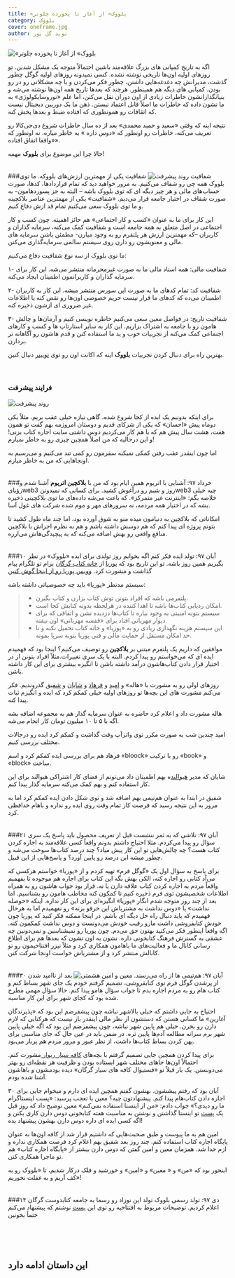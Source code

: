 ```yaml
---
title: «بلووک» از آغاز تا یخورده جلوتر
category: بلووک
cover: oneFrame.jpg
author: نوید گل‌ پور
---
```


![«بلووک» از آغاز تا یخورده جلوتر](oneFrame.jpg)

اگه به تاریخ کمپانی های بزرگ علاقه‌مند باشین احتمالاً متوجه یک مشکل شدین. تو روزهای اولیه اون‌ها تاریخی نوشته نشده. کسی نمیدونه روزهای اولیه گوگل چطور گذشت، مدیرانش چه دغدغه‌هایی داشتن،‌ چطور فکر می‌کردن و با چه مشکلاتی رو در رو بودن. کمپانی های دیگه هم همینطور. هرچند که بعدها تاریخ همه اون‌ها نوشته می‌شه و بنیانگذازانشون خاطرات زیادی از اون دوران نقل می‌کنن، اما علم «نوروسایکولوژی» به ما نشون داده که خاطرات ما اصلاً قابل اعتماد نیستن. ذهن ما یک دوربین دیجیتال نیست که اتقافات رو همونطوری که افتاده ضبط و بعدها پخش کنه.

نتیجه اینه که وقتی «سعید و حمید محمدی» بعد از ده سال خاطرات شروع دی‌جی‌کالا رو تعریف می‌کنه، خاطرات رو اونطور که «دوس داره » به خاطر میاره، نه اونطور که «واقعا اتفاق افتاده».

حالا چرا این موضوع برای **بلووک** مهمه!
<br/>
<br/>
<br/>
###شفافیت
![روند پیشرفت](business-transparency.jpg)
شفافیت یکی از مهمترین ارزش‌های بلووکه. ما توی بلووک همه چی رو شفاف می‌کنیم. به مرور خواهید دید که تمام قراردادها، کدها، صورت حساب‌های مالی و هر چیز دیگه ای که توی بلووک باشه – البته به جز پسوردهامون- به صورت شفاف در اختیار جامعه قرار می‌دیم. «شفافیت» یکی از مهمترین عناصر بلاکچینه و ما توی بلووک سعی می‌کنیم تمام قد ازش دفاع کنیم.

این کار برای ما به عنوان «کسب و کار اجتماعی» هم حائز اهمیته. چون کسب و کار اجتماعی در اصل متعلق به همه جامعه است و شفافیت کمک می‌کنه،‌ سرمایه گذاران و کاربران –که مهمترین ارزش هر پلتفرم رو به وجود میارن- مطمئن باشن سرمایه های مالی و معنویشون رو دارن روی سیستم سالمی سرمایه‌گذاری می‌کنن.

ما توی بلووک از سه نوع شفافیت دفاع می‌کنیم:

۱- شفافیت مالی: همه اسناد مالی ما به صورت غیرمحرمانه منتشر می‌شه. این کار برای سرمایه گذاران و کاربرانمون اطمینان ایجاد می‌کنه.

۲- شفافیت کد: تمام کدهای ما به صورت اپن سورس منتشر میشه. این کار به کاربران اطمینان می‌ده که کدهای ما قرار نیست حریم خصوصی اون‌ها رو نقض کنه یا اطلاعات غیر ضروری ای ازشون ذخیره کنه.

۳- شفافیت تاریخ: در فواصل معین سعی می‌کنیم خاطره نویسی کنیم و آرمان‌ها و چالش هامون رو با جامعه به اشتراک بزاریم. این کار به سایر استارتاپ ها و کسب و کارهای اجتماعی کمک می‌کنه از تجربیات خوب و بد ما استفاده کنن و قدم هاشون رو آگاهانه تر بردارن.

بهترین راه برای دنبال کردن تجربیات **بلووک** اینه که اکانت اون رو توی
[توییتر](https://twitter.com/bloock_official)
دنبال کنین.
<br/>
<br/>
<br/>

### فرایند پیشرفت

![روند پیشرفت](progress.jpg)

برای اینکه بدونیم یک ایده از کجا شروع شده، گاهی نیازه خیلی عقب بریم. مثلاً یکی دوماه پیش «احسان» که یکی از شرکای قدیم و دوستان امروزمه بهم گفت تو همون هفت، هشت سال پیش هم که با هم کار می‌کردیم دوس داشتی سایت اجاره کتاب بزنی! و این درحالیه که من اصلاً همچین چیزی رو به خاطر نمیارم!

اما چون اینقدر عقب رفتن کمکی نمیکنه سفرمون رو کمی تند می‌کنیم و می‌رسیم به اونجاهایی که من به خاطر میارم.
<br/>
<br/>
<br/>
###خرداد ۹۷: آشنایی با اتریوم
همین ایام بود که من با **بلاکچین اتریوم** آشنا شدم و رؤیایweb3 روز و شبم رو درآغوش کشید. برای کسانی که نمیدوننweb3 چیه خیلی خلاصه بگم: «اینترنت غیر متمرکز». که باعث می‌شه داده‌های ما توی بلاکچینی ذخیره بشه که در اختیار همه مردمه، نه سرورهای مهر و موم شده شرکت های غول آسا.

امکاناتی که بلاکچین به دنیامون میده منو به شوق آورده بود، اما چند ماه طول کشید تا بتونم پروژه ای پیدا کنم که هم دوسش داشته باشم و هم به نظرم اجراش با بلاکچین منافع واقعی رو بهش اضافه می‌کنه که به پیچیدگی‌هاش می‌ارزه.
<br/>
<br/>
<br/>
###۱۰ آبان ۹۷: تولد ایده
فکر کنم اگه بخوایم روز تولدی برای ایده «بلووک» در نظر بگیریم همین روز باشه. تو این تاریخ بود که
[پوریا](https://www.instagram.com/pourya_meydani/)
از
[خانه کتاب گرگان](https://www.instagram.com/explore/locations/326506347/)
برام تو تلگرام پیام گذاشت و مشورت کرد.
[وویس پوریا رو از اینجا گوش کنین](puria.mp3)

سیستم مدنظر «پوریا» باید چه خصوصیاتی داشته باشه:

> - پلتفرمی باشه که افراد بتونن توش کتاب بزارن و کتاب بگیرن.
> - امکان ردیابی کتاب‌ها باشه تا اهدا کننده در هرلحظه بدونه کتابش کجا است.
> - سیستم بتونه امنیتی به وجود بیاره تا کتاب‌ها دزدیده نشن و اتفاقی که برای دیوار مهربانی افتاد برای «قفسه مهربانی» اون نیفته.
> - این سیستم هزینه نگهداری زیادی رو به «پوریا» و خانه کتاب تحمیل نکنه و تا حد امکان مستقل از حمایت مالی و فنی پوریا بتونه سرپا بمونه.

موافقین که داریم یک پلتفرم مبتنی بر **بلاکچین** رو توصیف می‌کنیم؟ اینجا بود که فهمیدم ایده ای که می‌خواستم رو پیدا کردم. البته با یک سری تغییرات.مثلاً افراد بتونن از در اختیار قرار دادن کتاب‌هاشون درآمد داشته باشن تا انگیزه بیشتری برای این کار داشته باشن.

روزهای اولی رو به مشورت با «هاله» و
[امید](https://www.instagram.com/jaliliomid/)
و
[فرهاد](https://www.linkedin.com/in/sepidfekr/)
و
[شایان](https://www.linkedin.com/in/sshayans/)
و
[شفیق](https://www.linkedin.com/in/shafigh-shojaeian-b8ba7544/)
گذروندیم. فکر می‌کنم مشورت های این بچه‌ها تو روزهای اولیه خیلی کمکم کرد که ایده و انگیزم ثبات پیدا کنه.

هاله مشورت داد و اعلام کرد حاضره به عنوان سرمایه گذار هم به مجموعه اضافه بشه اگه با ۵ تا ۱۰ میلیون تومان کار انجام می‌شه.

امید چندین شب به صورت مکرر توی واتزآپ وقت گذاشت و کمکم کرد ایده رو درحالات مختلف بررسی کنیم.

فرهاد هم برای بررسی ایده کمکم کرد و اسم «bloock» رو با ترکیب «book» و «block» ساخت.

شایان که مدیر
[هیوالند](https://www.instagram.com/jaliliomid/)ه
بهم اطمینان داد می‌تونم از فضای کار اشتراکی هیوالند برای این کار استفاده کنم و بهم کمک می‌کنه سرمایه گذار پیدا کنم.

شفیق در ابتدا به عنوان هم‌تیمی بهم اضافه شد و توی شکل دادن ایده کمکم کرد اما به مرور به این نتیجه رسید که فرصت کار تمام وقت روی ایده رو نداره و باهام خدافظی کرد.
<br/>
<br/>
<br/>
###۲۱ آبان ۹۷: تلاشی که به ثمر ننشست
قبل از تعریف محصول باید پاسخ یک سری سؤال رو پیدا می‌کردم. مثلا احتیاج داشتم بدونم واقعاً کسی علاقه‌مند به اجاره کردن کتاب هست؟ چه چالش‌هایی تو این کار پیش میاد؟ چند درصد کتاب‌ها سوخت می‌شه و چطور میشه این درصد رو پایین آورد؟ و پاسخ‌هایی از این قبیل.

برای پاسخ به سؤال اول یک «گوگل فرم» تهیه کردم و از «پوریا» خواستم هرکسی که می‌آد کتابی رو اجاره کنه،‌ الکی بهش بگه این کتاب برای اجاره هم موجوده تا بفهمیم واقعاً مردم به اجاره کردن کتاب علاقه دارن یا نه. قرار بود جواب هاشون رو به همراه اطلاعات شخصیشون توی فرم ذخیره کنیم تا کمکون کنه مخاطب هامون رو بشناسیم. اما بعد از چند روز متوجه شدم انگار «پوریا» انگیزه‌ای برای این کار نداره. اینکه «حوصله نداشت» یا «دوس نداشت به مشتریاش این حرفو بزنه» رو نفهمیدم اما به هرحال فهمیدم که باید دنبال راه حل دیگه ای باشم.
در اینجا ممکنه فکر کنید که پوریا چون خودش کتابفروشی داشت مارو رقیب خودش می‌دونست و دوس نداشت کمکمون کنه. اگه واقعاً اینطور فکر می‌کنید بهتون حق می‌دم. چون پوریا رو نمیشناسین و نمی‌دونین چه عشقی به گسترش فرهنگ کتابخونی داره. نشون به اون نشون که بعدها هم برای اطلاع رسانی کانال ما و فعالیت‌های ما باهامون همکاری کرد و مثلاً تیزر افتتاحیمون رو تو کانالش منتشر کرد و از مشتریاش خواست اونجا شرکت کنن.
<br/>
<br/>
<br/>
###۳۰ آبان ۹۷: هم‌تیمی ها از راه می‌رسند.
![معین و امین هشمتی](photo_2019-01-17_12-27-13.jpg)
بعد از ناامید شدن از پرشدن گوگل فرم توی کتابفروشی، تصمیم گرفتم خودم یک جای شهر بساط کنم و کتاب هام رو به مردم اجاره بدم تا جواب سؤال هامو پیدا کنم. حالا سؤال مهمی مطرح شده بود که کجای شهر برای این کار مناسبه.

احتیاج به جایی داشتم که خیلی بالاشهر نباشه چون پیشفرضم این بود که «پذیرندگان آغازین» ما کسانی هستن که دستشون از نظر مالی اینقدر باز نیست که هرکتابی که لازم دارن رو بخرن. خیلی هم پایین شهر نباشه، چون پیشفرضم این بود که اگه خیلی پایین شهر برم سرانه مطالعه آدم‌ها پایین تره. در ضمن باید در عین حال که جای مناسبی برای پهن کردن بساط کتاب‌ها داشت، از نظر عبور و مرور مردم هم پربار می‌بود.

برای پیدا کردن همچین جایی تصمیم گرفتم با بچه‌های
[کافه سیار ریوار ](https://www.instagram.com/riwar.cafe/)
مشورت کنم. احتمالاً اون‌ها جاهای مختلف شهر ایستاده بودن و ظرفیت هر نقطه‌ای رو بهتر می‌دونستن. یک بار قبلاً تو «فستیوال کافه های سیار گرگان» دیده بودمشون و باهاشون آشنا شده بودم.

۳۰ آبان بود که رفتم پیششون. بهشون گفتم همچین ایده ای دارم و میخوام جایی برای اجاره دادن کتاب‌هام پیدا کنم. پیشنهادتون چیه؟
معین با تعجب پرسید: «پست اینستاگرام ما رو دیدی؟» جواب دادم: «من از اینستا استفاده نمی‌کنم» معین توضیح داد که روز قبل یک
[پست](https://www.instagram.com/p/BqNuCWhFeeY/?utm_source=ig_web_button_share_sheet)
تو اینستا گذاشتن و نوشتن به مناسبت هفته کتابخونی دوس دارن کاری بکنن و اگه کسی ایده ای داره دوس دارن بهشون پیشنهاد بده!

امین هم به ما پیوست و طبق صحبت‌هایی که داشتیم قرار شد از کافه اون‌ها به عنوان پایگاه اجاره کتاب استفاده کنم. چند روز بعد شفیق بهم اعلام کرد فرصت همکاری نداره و ازم جدا شد. همزمان معین و امین گفتن که دوس دارن بیشتر از «پایگاه اجاره کتاب» هم تو ماجرا همکاری کنن.

اینجور بود که «من» و « معین» و «امین» و خورشید و فلک درکار شدیم،‌ تا «بلووک رو به کف آریم و به غفلت نخوریم»!
<br/>
<br/>
<br/>
###۱۴ دی ۹۷: تولد رسمی بلووک
تولد این نوزاد رو رسما به جامعه کتابدوست گرگان اعلام کردیم. توضیحات مربوط به افتتاحیه رو توی این
[پست](https://virgool.io/bloock/%DA%86%D8%B1%D8%A7-%D8%A7%D9%81%D8%AA%D8%AA%D8%A7%D8%AD%DB%8C%D9%87-%D8%A8%D9%84%D9%88%D9%88%DA%A9-%D8%A7%D9%88%D9%86%D8%AC%D9%88%D8%B1%DB%8C-%D9%86%D8%B4%D8%AF-tpjcclcnwsbb)
نوشتم که پیشنهاد می‌کنم حتماً بخونین

<br/>
<br/>
<br/>
<h2>
این داستان ادامه دارد
</h3>
